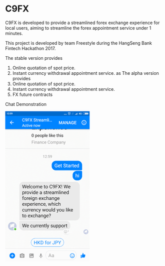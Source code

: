 # C9FX

C9FX is developed to provide a streamlined forex exchange experience for local users, aiming to streamline the forex appointment service under 1 minutes.

This project is developed by team Freestyle during the HangSeng Bank Fintech Hackathon 2017.


The stable version provides
1. Online quotation of spot price.
2. Instant currency withdrawal appointment service.
as
The alpha version provides
1. Online quotation of spot price.
2. Instant currency withdrawal appointment service.
3. FX future contracts

Chat Demonstration

![alt text](https://github.com/thisiskeithkwan/C9FX/blob/master/chat_demonstration.gif)

